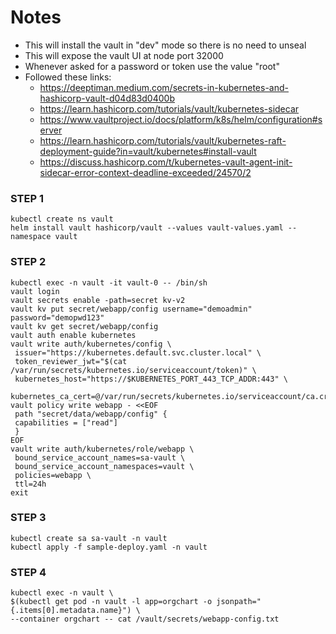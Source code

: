 # Notes
 - This will install the vault in "dev" mode so there is no need to unseal
 - This will expose the vault UI at node port 32000
 - Whenever asked for a password or token use the value "root"
 - Followed these links:
   - https://deeptiman.medium.com/secrets-in-kubernetes-and-hashicorp-vault-d04d83d0400b
   - https://learn.hashicorp.com/tutorials/vault/kubernetes-sidecar
   - https://www.vaultproject.io/docs/platform/k8s/helm/configuration#server
   - https://learn.hashicorp.com/tutorials/vault/kubernetes-raft-deployment-guide?in=vault/kubernetes#install-vault
   - https://discuss.hashicorp.com/t/kubernetes-vault-agent-init-sidecar-error-context-deadline-exceeded/24570/2

### STEP 1
```
kubectl create ns vault
helm install vault hashicorp/vault --values vault-values.yaml --namespace vault
```

### STEP 2
```
kubectl exec -n vault -it vault-0 -- /bin/sh
vault login
vault secrets enable -path=secret kv-v2
vault kv put secret/webapp/config username="demoadmin" password="demopwd123"
vault kv get secret/webapp/config
vault auth enable kubernetes
vault write auth/kubernetes/config \
 issuer="https://kubernetes.default.svc.cluster.local" \
 token_reviewer_jwt="$(cat /var/run/secrets/kubernetes.io/serviceaccount/token)" \
 kubernetes_host="https://$KUBERNETES_PORT_443_TCP_ADDR:443" \
 kubernetes_ca_cert=@/var/run/secrets/kubernetes.io/serviceaccount/ca.crt
vault policy write webapp - <<EOF
 path "secret/data/webapp/config" {
 capabilities = ["read"]
 }
EOF
vault write auth/kubernetes/role/webapp \
 bound_service_account_names=sa-vault \
 bound_service_account_namespaces=vault \
 policies=webapp \
 ttl=24h
exit
```

### STEP 3
```
kubectl create sa sa-vault -n vault
kubectl apply -f sample-deploy.yaml -n vault
```

### STEP 4
```
kubectl exec -n vault \
$(kubectl get pod -n vault -l app=orgchart -o jsonpath="{.items[0].metadata.name}") \
--container orgchart -- cat /vault/secrets/webapp-config.txt
```